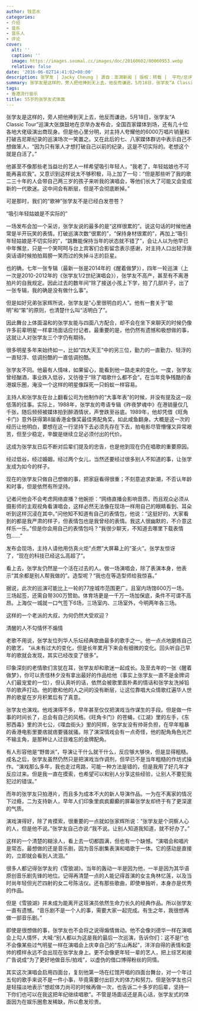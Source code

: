 ```yaml
---
author: 钱恋水
categories:
- 介绍
- 音乐
- 音乐人
- 评论
cover:
  alt: ''
  caption: ''
  image: https://images.soomal.cc/images/doc/20160602/00060953.webp
  relative: false
date: '2016-06-02T14:41:02+08:00'
description: 张学友 | Jacky Cheung | 源自：澎湃新闻 | 版权：转载 |  平均/总评分：10.00/130
summary: 张学友是这样的，旁人把他捧到天上去，他反而谦逊。5月18日，张学友“A Classic Tour”巡演大张旗鼓地在京举办发布会，全国百家媒体到场，还有几十位各地大佬级演出商现身。但是他心里分明，对主持人夸耀他的6000万唱片销量和打破吉尼斯纪录的巡演场次一笑置之……
tags:
- 香港流行音乐
title: 55岁的张学友式体面
---
```


张学友是这样的，旁人把他捧到天上去，他反而谦逊。5月18日，张学友“A Classic Tour”巡演大张旗鼓地在京举办发布会，全国百家媒体到场，还有几十位各地大佬级演出商现身。但是他心里分明，对主持人夸耀他的6000万唱片销量和打破吉尼斯纪录的巡演场次一笑置之。又在此后的七、八家媒体群访中表示自己不想做笨人，“因为只有笨人才想打破自己以前的纪录，这是不切实际的。老想这个就是白活了。”

他甚至不像那些老当益壮的艺人一样希望吸引年轻人，“我老了，年轻姑娘也不可能再喜欢我”。又意识到这样说太不够积极，马上加了一句：“但是那些听了我的歌二三十年的人会带自己两三岁的孩子来听我的演唱会，等他们长大了可能又会变成新的一代歌迷。这中间会有断层，但是不会彻底断掉。”

可是那时，我们的“歌神”张学友不是已经白发苍苍？

“吸引年轻姑娘是不实际的”

一场发布会加一个采访，张学友说的最多的是“这样很累的”。说这句话的时候他通常是半开玩笑的表情。打破巡演次数“很累的”，“保持身材很累的”，再加上“吸引年轻姑娘是不切实际的”，“跳舞能保持当年的状态就不错了”，会让人以为他早已中年懈怠，只是一个笑呵呵与台上宾客们合影留念表示感谢，对主持人口出轻浮唐突话语时候拍拍肩膀一笑而过的失掉斗志的巨星。

也的确，七年一张专辑（最新一张是2014年的《醒着做梦》），四年一轮巡演（上一次是2010-2012年的《张学友1/2世纪演唱会》），张学友不高产，甚至有不离港拍片的自我规定。因此过去的数年间“除了接送小孩上下学，拍了几部片子，出了一张专辑，我的确是没有做什么事”。

但是如好兄弟张家辉所说，张学友是“心里很明白的人”。他有一套关于“聪明”和“笨”的原则，也清楚什么叫“活明白了”。

因此舞台上体面温和的张学友能与四面八方配合，却不会在坐下来聊天的时候仍像许多前辈明星一样拿场面话应付记者。最重要的是，他仍然有遗憾和极想做的事，这就让人对张学友三个字仍有期待。

很多明星多年来始终如一，比如“四大天王”中的另三位，勤力的一直勤力、轻浮的一直轻浮、低调扮酷的一直低调扮酷。

张学友不同。他最有人情味，如果留心，能看到他一路走来的变化。一度，张学友曾经酗酒，事业跌入低谷，又彷徨于“除了唱歌什么都不会”。在当年竞争残酷的香港娱乐圈，淹没一个这样的明星像踩死一只蚂蚁一样容易。

主持人和张学友在台上翻看公司为他制作的“大事年表”的时候，并没有提及这一段低落的往事。实际上，1988年，张学友的粤语专辑《昨夜梦魂中》在港销量仅几千张，随后频频被媒体拍到醉酒情状，声誉跌至谷底。1989年，他却凭借《旺角卡门》意外获得第8届香港金像奖最佳男配角奖，如此咸鱼翻身。大概是这一次的经历让他明白，要想在这一行坚持下去必须先存在下去，拍电影尽管懵懂又异常艰苦，但至少稳定，辛酸是继续立足必须付出的代价。

这成为张学友日后不断对后辈们提及的忠告，也是他到现在仍在唱歌的重要原因。

经过低谷，经过婚姻，经过两个女儿，当然还要经过很多别人不知道的事，让张学友成为如今的样子。

现在的张学友只做自己想做的事，把家庭看得很重；不刻意追求新潮，不否认年龄和时事，但是依然有所坚持。

记者问他会不会考虑网络直播？他婉拒：“网络直播会影响音质，而且观众必须从摄影师的主观视角看演唱会，这样必然无法像在现场一样用自己的眼睛看到、耳朵听到这样沉浸在其中。”问他知不知道有自己的表情包，他说：“这挺好的，大家看到的都是我严肃的样子，但表情包也是我曾经的表情。我这人很幽默的，不介意这样乐一乐。”但是你会用自己的表情包吗？“我很少聊天，不知道去哪里下载表情包……”

发布会现场，主持人请他用仿真火炬“点燃”大屏幕上的“圣火”。张学友惊讶了，“现在的科技已经这么高超了”。

看上去，张学友仍然是一个活在过去的人。做一场演唱会，除了表演本身，他表示“其余都是别人帮我做的”。造型呢？“我也在等造型师给我惊喜。”

据说，此次的巡演可能比上一轮的77座城市范围更广。且室内场馆600万一场，三场起签，还需自带300万赞助。体育场更是一千万一场加保底，条件不可谓不高昂。上海仅一城就一口气签下6场，三场室内、三场室外，今明两年各三场。

这样的一个老派的大叔，为何仍然大受欢迎？

清醒的人不勾情怀不煽情

老歌不用说，张学友位列华人乐坛经典歌曲最多的歌手之一。他一点点地磨练自己的歌艺， “从未有过大的变化，但是长年累月下来会有细微的变化。回头听自己早年的歌就会发现，其实已经改变了很多”。

印象深刻的老情歌们言犹在耳，张学友却和歌迷一起成长。及至去年的一张《醒着做梦》，你可以责怪林夕没有拿出最好的作品给他（事实上张学友一直不是金牌词人们最宠爱的一位），但认真听的话，依然会被歌里面朴素的情话和张学友洗掉铅华的歌声打动。他的歌和他的人之间的没有断层，让这位靠唱大众情歌红遍华人世界的歌星在岁月积累后有了真意。

张学友也演戏。他戏演得不多，早年甚至仅仅把演戏当作谋生的手段。但是做一件事的时间长了，总会有自己的风格。《旺角卡门》的苍蝇，《江湖》里的左手，《东邪西毒》里的洪七公，《喋血街头》里的阿辉，张学友没有帅哥负担，在早年粗暴的香港电影里要痞就痞要骚就骚。除了演深情戏会有一点奇怪，他的配角角色光芒不输主角，是那种让人过目难忘的金牌配角。

有人形容他是“野兽派”，导演让干什么就干什么，反应够大够快，但是显得粗糙。成名之后，张学友虽然仍然只是把演戏当作调剂，但早已不是当年粗糙的作坊式操作。“演戏那么多年，我也走过弯路，可能一种方法是错的，但是我用了好几年才反应过来。但是我一直在摸索，也希望可以和别人分享这些经验，让别人不要犯我犯过的错误。”

而年的张学友只拍港片，而且多为成本不大的新人导演作品。一为在不离家的情况下过瘾，二为支持新人，早年人们印象里疯疯癫癫的屏幕张学友却终于有了更深邃的气质。

演戏演得好，除了肯摸索，很重要的一点就如张家辉所说：“张学友是个洞察人心的人，但是他不说。”张学友自己亦说:“我不说。让别人知道我知道，就不好办了。”

这样的一个清楚的糊涂人，看上去一切都圆满，但也有一个缺憾。“演唱会和唱片是常态，最想做的还是音乐剧，因为音乐剧集表演和唱歌于一体。它的感动是直接的，立即就会看到人流泪。”

很多人都记得张学友的《雪狼湖》。当年的轰动一半是因为他，一半是因为其华语原创音乐剧先锋的地位。记得再清楚一点的人能记得首演的女主角林忆莲，以及当时尚年轻但光芒四射的女二号陈洁仪。还有那些歌曲，即使单独听，本身亦是优秀的作品。

但是《雪狼湖》并未成为能离开这班演员依然生命力长久的经典作品。所以张学友一直有遗憾。“音乐剧不是一个人的事，需要大家一起完成。有生之年，我很想再做一部音乐剧。”

即使是很想做的事，张学友也不会将之说得煽情耸动。他不会像刘德华一样在演唱会上勾人情怀，大喊:“别人都以为这是我的最后一次巡演，告诉你们：这不是!”也不会像某些过气明星一样在演唱会上庆幸自己的“东山再起”，洋洋自得的表情和耍帅的模样永远不会出现在张学友身上。更不会像更年轻一辈的艺人，把上综艺和接广告说成“为了更好地做音乐/拍戏”，以虚伪的借口博得粉丝的同情。

其实这次演唱会启用四面台，复刻他第一场在红馆开唱的四面台舞台，对一个年过五旬的歌手来说不是一件小事，毕竟需要付出巨大的体力和努力。但是张学友也只是轻描淡地表示“想趁体力尚可的时候再做一次，也告诉二十多岁的后辈，坚持一下你们也可以在我这把年纪继续唱歌”。不管是场面话还是真心话，张学友式的体面因为在娱乐圈愈发稀缺，所以愈发珍贵。